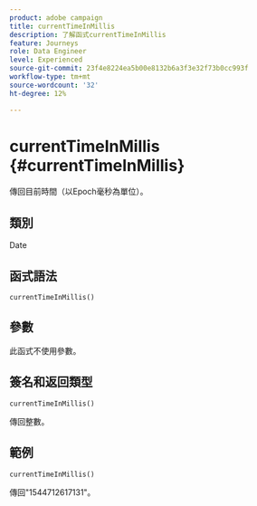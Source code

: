 ```yaml
---
product: adobe campaign
title: currentTimeInMillis
description: 了解函式currentTimeInMillis
feature: Journeys
role: Data Engineer
level: Experienced
source-git-commit: 23f4e8224ea5b00e8132b6a3f3e32f73b0cc993f
workflow-type: tm+mt
source-wordcount: '32'
ht-degree: 12%

---
```


# currentTimeInMillis {#currentTimeInMillis}

傳回目前時間（以Epoch毫秒為單位）。

## 類別

Date

## 函式語法

`currentTimeInMillis()`

## 參數

此函式不使用參數。

## 簽名和返回類型

`currentTimeInMillis()`

傳回整數。

## 範例

`currentTimeInMillis()`

傳回&quot;1544712617131&quot;。
